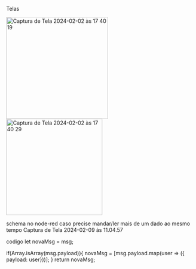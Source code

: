 Telas


<img width="272" alt="Captura de Tela 2024-02-02 às 17 40 19" src="https://github.com/felipexn/api-frutas-swiftUI/assets/108966595/99398a7b-5b21-4780-a7d8-1c56775bb0e4">





<img width="257" alt="Captura de Tela 2024-02-02 às 17 40 29" src="https://github.com/felipexn/api-frutas-swiftUI/assets/108966595/73d1232e-cead-43e3-9f38-508418f7f282">


schema no node-red caso precise mandar/ler mais de um dado ao mesmo tempo 
Captura de Tela 2024-02-09 às 11.04.57

codigo
let novaMsg = msg;

if(Array.isArray(msg.payload)){
    novaMsg = [msg.payload.map(user => ({ payload: user}))];
}
return novaMsg;

